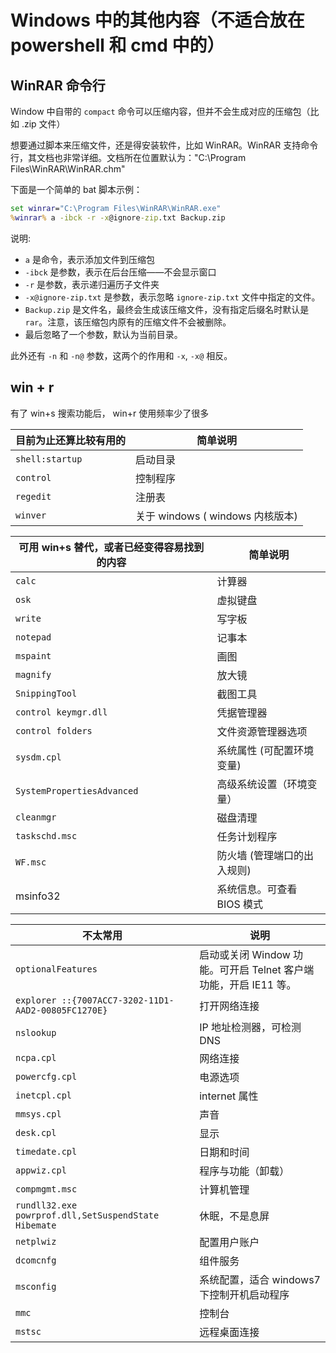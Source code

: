 # Windows 中的其他内容（不适合放在 powershell 和 cmd 中的）

## WinRAR 命令行

Window 中自带的 `compact` 命令可以压缩内容，但并不会生成对应的压缩包（比如 .zip 文件）

想要通过脚本来压缩文件，还是得安装软件，比如 WinRAR。WinRAR 支持命令行，其文档也非常详细。文档所在位置默认为："C:\Program Files\WinRAR\WinRAR.chm"

下面是一个简单的 bat 脚本示例：

```bat
set winrar="C:\Program Files\WinRAR\WinRAR.exe"
%winrar% a -ibck -r -x@ignore-zip.txt Backup.zip
```

说明:

- `a` 是命令，表示添加文件到压缩包
- `-ibck` 是参数，表示在后台压缩——不会显示窗口
- `-r` 是参数，表示递归遍历子文件夹
- `-x@ignore-zip.txt` 是参数，表示忽略 `ignore-zip.txt` 文件中指定的文件。
- `Backup.zip` 是文件名，最终会生成该压缩文件，没有指定后缀名时默认是 `rar`。注意，该压缩包内原有的压缩文件不会被删除。
- 最后忽略了一个参数，默认为当前目录。

此外还有 `-n` 和 `-n@` 参数，这两个的作用和 `-x`, `-x@` 相反。

## win + r

有了 win+s 搜索功能后， win+r 使用频率少了很多

| 目前为止还算比较有用的 | 简单说明                         |
|------------------------|-------------------------------|
| `shell:startup`        | 启动目录                         |
| `control`              | 控制程序                         |
| `regedit`              | 注册表                           |
| `winver`               | 关于 windows ( windows 内核版本) |

| 可用 win+s 替代，或者已经变得容易找到的内容 | 简单说明                    |
|--------------------------------------------|---------------------------|
| `calc`                                     | 计算器                      |
| `osk`                                      | 虚拟键盘                    |
| `write`                                    | 写字板                      |
| `notepad`                                  | 记事本                      |
| `mspaint`                                  | 画图                        |
| `magnify`                                  | 放大镜                      |
| `SnippingTool `                            | 截图工具                    |
| `control keymgr.dll`                       | 凭据管理器                  |
| `control folders`                          | 文件资源管理器选项          |
| `sysdm.cpl`                                | 系统属性 (可配置环境变量)   |
| `SystemPropertiesAdvanced`                 | 高级系统设置（环境变量）      |
| `cleanmgr`                                 | 磁盘清理                    |
| `taskschd.msc`                             | 任务计划程序                |
| `WF.msc`                                   | 防火墙 (管理端口的出入规则) |
| msinfo32                                   | 系统信息。可查看 BIOS 模式   |

| 不太常用                                             | 说明                                                          |
|------------------------------------------------------|-------------------------------------------------------------|
| `optionalFeatures`                                   | 启动或关闭 Window 功能。可开启 Telnet 客户端功能，开启 IE11 等。 |
| `explorer ::{7007ACC7-3202-11D1-AAD2-00805FC1270E}`  | 打开网络连接                                                  |
| `nslookup`                                           | IP 地址检测器，可检测 DNS                                      |
| `ncpa.cpl`                                           | 网络连接                                                      |
| `powercfg.cpl`                                       | 电源选项                                                      |
| `inetcpl.cpl`                                        | internet 属性                                                 |
| `mmsys.cpl`                                          | 声音                                                          |
| `desk.cpl`                                           | 显示                                                          |
| `timedate.cpl`                                       | 日期和时间                                                    |
| `appwiz.cpl`                                         | 程序与功能（卸载）                                              |
| `compmgmt.msc`                                       | 计算机管理                                                    |
| `rundll32.exe powrprof.dll,SetSuspendState Hibemate` | 休眠，不是息屏                                                 |
| `netplwiz`                                           | 配置用户账户                                                  |
| `dcomcnfg`                                           | 组件服务                                                      |
| `msconfig`                                           | 系统配置，适合 windows7 下控制开机启动程序                     |
| `mmc`                                                | 控制台                                                        |
| `mstsc`                                              | 远程桌面连接                                                  |
